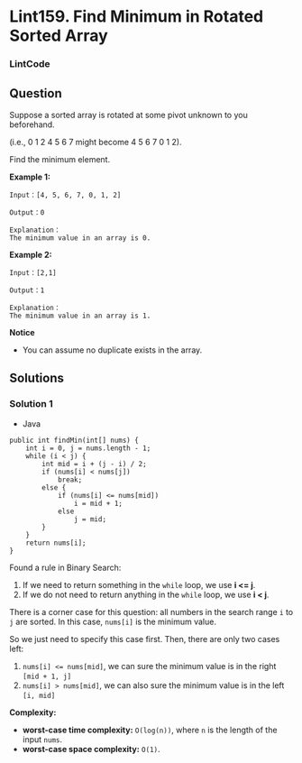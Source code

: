 # Lint159. Find Minimum in Rotated Sorted Array

### LintCode

## Question

Suppose a sorted array is rotated at some pivot unknown to you beforehand.

(i.e., 0 1 2 4 5 6 7 might become 4 5 6 7 0 1 2).

Find the minimum element.

**Example 1:**
```
Input：[4, 5, 6, 7, 0, 1, 2]

Output：0

Explanation：
The minimum value in an array is 0.
```

**Example 2:**
```
Input：[2,1]

Output：1

Explanation：
The minimum value in an array is 1.
```

**Notice**

* You can assume no duplicate exists in the array.

## Solutions

### Solution 1

* Java
```
public int findMin(int[] nums) {
    int i = 0, j = nums.length - 1;
    while (i < j) {
        int mid = i + (j - i) / 2;
        if (nums[i] < nums[j])
            break;
        else {
            if (nums[i] <= nums[mid]) 
                i = mid + 1;
            else
                j = mid;
        }
    }
    return nums[i];
}
```

Found a rule in Binary Search: 

1. If we need to return something in the `while` loop, we use **i <= j**.
2. If we do not need to return anything in the `while` loop, we use **i < j**.

There is a corner case for this question: all numbers in the search range `i` to `j` are sorted. In this case, `nums[i]` is the minimum value.

So we just need to specify this case first. Then, there are only two cases left:

1. `nums[i] <= nums[mid]`, we can sure the minimum value is in the right `[mid + 1, j]`
2. `nums[i] > nums[mid]`, we can also sure the minimum value is in the left `[i, mid]`

**Complexity:**

* **worst-case time complexity:** `O(log(n))`, where `n` is the length of the input `nums`.
* **worst-case space complexity:** `O(1)`.